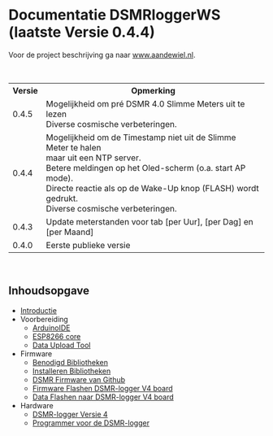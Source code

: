 # Documentatie DSMRloggerWS (laatste Versie 0.4.4)

<p>Voor de project beschrijving ga naar <a href="https://willem.aandewiel.nl/index.php/2018/08/28/slimme-meter-uitlezer/">www.aandewiel.nl</a>.</p>
<br>
<table>
<tr><th>Versie</th><th>Opmerking</th></tr>
<tr>
   <td>0.4.5</td>
   <td>Mogelijkheid om pré DSMR 4.0 Slimme Meters uit te lezen
      <br>Diverse cosmische verbeteringen.
   </td>
<tr>
<tr>
   <td>0.4.4</td>
   <td>Mogelijkheid om de Timestamp niet uit de Slimme Meter te halen
      <br>maar uit een NTP server.
      <br>Betere meldingen op het Oled-scherm (o.a. start AP mode).
      <br>Directe reactie als op de Wake-Up knop (FLASH) wordt gedrukt.
      <br>Diverse cosmische verbeteringen.
   </td>
<tr>
<tr><td>0.4.3</td><td>Update meterstanden voor tab [per Uur], [per Dag] en [per Maand]</td></tr>
<tr><td>0.4.0</td><td>Eerste publieke versie</td></tr>
</table>
<br>
<h2 id="inhoudsopgave">Inhoudsopgave</h2>
<ul>
<li><a href="https://mrwheel.github.io/DSMRloggerWS/introductie/">Introductie</a></li>
<li>Voorbereiding<ul>
<li><a href="https://mrwheel.github.io/DSMRloggerWS/installatieArduinoIDE/">ArduinoIDE</a></li>
<li><a href="https://mrwheel.github.io/DSMRloggerWS/installatieESP8266core/">ESP8266 core</a></li>
<li><a href="https://mrwheel.github.io/DSMRloggerWS/installatieDataUploadTool/">Data Upload Tool</a></li>
</ul>
</li>
<li>Firmware<ul>
<li><a href="https://mrwheel.github.io/DSMRloggerWS/benodigdeBibliotheken/">Benodigd Bibliotheken</a></li>
<li><a href="https://mrwheel.github.io/DSMRloggerWS/installatieBibliotheken/">Installeren Bibliotheken</a></li>
<li><a href="https://mrwheel.github.io/DSMRloggerWS/clonenFirmware/">DSMR Firmware van Github</a></li>
<li><a href="https://mrwheel.github.io/DSMRloggerWS/uploadFirmware_ESP-12/">Firmware Flashen DSMR-logger V4 board</a></li>
<li><a href="https://mrwheel.github.io/DSMRloggerWS/uploadDataMap_ESP-12/">Data Flashen naar DSMR-logger V4 board</a></li>
</ul>
</li>
<li>Hardware<ul>
<li><a href="https://mrwheel.github.io/DSMRloggerWS/hardware_V4/">DSMR-logger Versie 4</a></li>
<li><a href="https://mrwheel.github.io/DSMRloggerWS/hardware_DSMR_Programmer/">Programmer voor de DSMR-logger</a></li>
</ul>
</li>
</ul>

